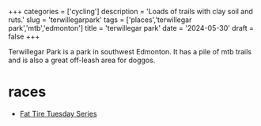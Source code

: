 +++
categories = ['cycling']
description = 'Loads of trails with clay soil and ruts.'
slug = 'terwillegarpark'
tags = ['places','terwillegar park','mtb','edmonton']
title = 'terwillegar park'
date = '2024-05-30'
draft = false
+++

Terwillegar Park is a park in southwest Edmonton. It has a pile of mtb trails and is also a great off-leash area for doggos.

# races

* [Fat Tire Tuesday Series](../ftt/)